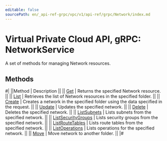 ```yaml
---
editable: false
sourcePath: en/_api-ref-grpc/vpc/v1/api-ref/grpc/Network/index.md
---
```


# Virtual Private Cloud API, gRPC: NetworkService

A set of methods for managing Network resources.

## Methods

#|
||Method | Description ||
|| [Get](get.md) | Returns the specified Network resource. ||
|| [List](list.md) | Retrieves the list of Network resources in the specified folder. ||
|| [Create](create.md) | Creates a network in the specified folder using the data specified in the request. ||
|| [Update](update.md) | Updates the specified network. ||
|| [Delete](delete.md) | Deletes the specified network. ||
|| [ListSubnets](listSubnets.md) | Lists subnets from the specified network. ||
|| [ListSecurityGroups](listSecurityGroups.md) | Lists security groups from the specified network. ||
|| [ListRouteTables](listRouteTables.md) | Lists route tables from the specified network. ||
|| [ListOperations](listOperations.md) | Lists operations for the specified network. ||
|| [Move](move.md) | Move network to another folder. ||
|#